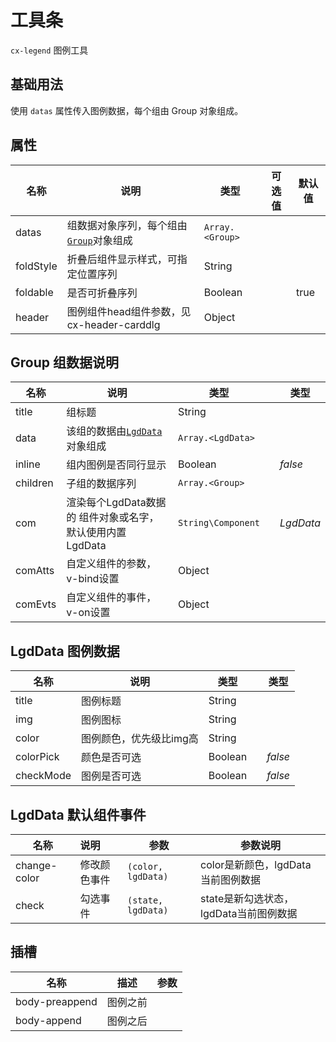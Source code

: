 # 工具条

`cx-legend` 图例工具

## 基础用法

使用 `datas` 属性传入图例数据，每个组由 Group 对象组成。

## 属性

| 名称 | 说明 | 类型 | 可选值 | 默认值 |
| ----- | ----- | ----- | ----- | ----- |
| datas | 组数据对象序列，每个组由[`Group`](#group-组数据说明)对象组成 | `Array.<Group>` | | |
| foldStyle | 折叠后组件显示样式，可指定位置序列 | String | | |
| foldable | 是否可折叠序列 | Boolean | | true |
| header | 图例组件head组件参数，见cx-header-carddlg | Object | | |

## Group 组数据说明

| 名称 | 说明 | 类型 | | 类型 |
| ----- | ----- | ----- |----- | ----- |
| title | 组标题 | String | | |
| data | 该组的数据由[`LgdData`](#lgddata-图例数据)对象组成 | `Array.<LgdData>` | | |
| inline | 组内图例是否同行显示 | Boolean | | *false* |
| children | 子组的数据序列 | `Array.<Group>` | | |
| com | 渲染每个LgdData数据的 组件对象或名字，默认使用内置 LgdData | `String\Component` | | *LgdData* |
| comAtts | 自定义组件的参数，v-bind设置 | Object | | |
| comEvts | 自定义组件的事件，v-on设置 | Object | | |

## LgdData 图例数据

| 名称 | 说明 | 类型 | | 类型 |
| ----- | ----- | ----- |----- | ----- |
| title | 图例标题 | String | | |
| img | 图例图标 | String | | |
| color | 图例颜色，优先级比img高 | String | | |
| colorPick | 颜色是否可选 | Boolean | | *false* |
| checkMode | 图例是否可选 | Boolean | | *false* |

## LgdData 默认组件事件

| 名称 | 说明 | 参数 | 参数说明 |
| ----- | :----- | ----- | ----- |
| change-color | 修改颜色事件 | `(color, lgdData)` | color是新颜色，lgdData当前图例数据 |
| check | 勾选事件 | `(state, lgdData)` | state是新勾选状态，lgdData当前图例数据 |

## 插槽

| 名称 | 描述 | 参数 |
| ---- | --- | --- |
| body-preappend | 图例之前 | |
| body-append | 图例之后 | | 